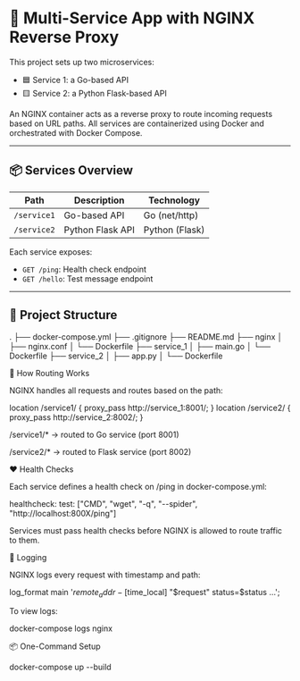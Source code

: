 # 🔁 Multi-Service App with NGINX Reverse Proxy

This project sets up two microservices:

- 🟦 Service 1: a Go-based API
- 🟨 Service 2: a Python Flask-based API

An NGINX container acts as a reverse proxy to route incoming requests based on URL paths. All services are containerized using Docker and orchestrated with Docker Compose.

---

## 📦 Services Overview

| Path             | Description             | Technology |
|------------------|-------------------------|------------|
| `/service1`      | Go-based API            | Go (net/http) |
| `/service2`      | Python Flask API        | Python (Flask) |

Each service exposes:
- `GET /ping`: Health check endpoint
- `GET /hello`: Test message endpoint

---

## 🧱 Project Structure

.
├── docker-compose.yml
├── .gitignore
├── README.md
├── nginx
│ ├── nginx.conf
│ └── Dockerfile
├── service_1
│ ├── main.go
│ └── Dockerfile
├── service_2
│ ├── app.py
│ └── Dockerfile


🔁 How Routing Works

NGINX handles all requests and routes based on the path:

location /service1/ {
    proxy_pass http://service_1:8001/;
}
location /service2/ {
    proxy_pass http://service_2:8002/;
}

/service1/* → routed to Go service (port 8001)

/service2/* → routed to Flask service (port 8002)


❤️ Health Checks

Each service defines a health check on /ping in docker-compose.yml:

healthcheck:
  test: ["CMD", "wget", "-q", "--spider", "http://localhost:800X/ping"]

Services must pass health checks before NGINX is allowed to route traffic to them.


📜 Logging

NGINX logs every request with timestamp and path:

log_format main '$remote_addr - [$time_local] "$request" status=$status ...';

To view logs:

docker-compose logs nginx

📦 One-Command Setup

docker-compose up --build
